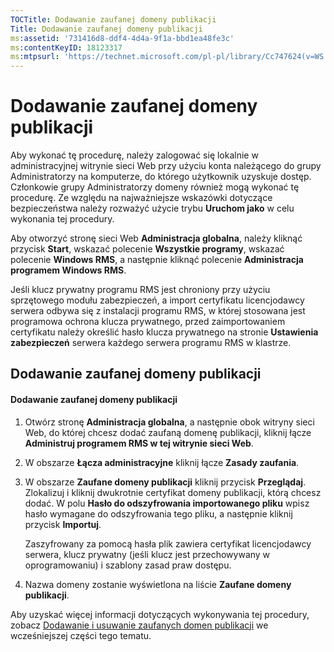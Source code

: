 ```yaml
---
TOCTitle: Dodawanie zaufanej domeny publikacji
Title: Dodawanie zaufanej domeny publikacji
ms:assetid: '731416d8-ddf4-4d4a-9f1a-bbd1ea48fe3c'
ms:contentKeyID: 18123317
ms:mtpsurl: 'https://technet.microsoft.com/pl-pl/library/Cc747624(v=WS.10)'
---
```


Dodawanie zaufanej domeny publikacji
====================================

Aby wykonać tę procedurę, należy zalogować się lokalnie w administracyjnej witrynie sieci Web przy użyciu konta należącego do grupy Administratorzy na komputerze, do którego użytkownik uzyskuje dostęp. Członkowie grupy Administratorzy domeny również mogą wykonać tę procedurę. Ze względu na najważniejsze wskazówki dotyczące bezpieczeństwa należy rozważyć użycie trybu **Uruchom jako** w celu wykonania tej procedury.

Aby otworzyć stronę sieci Web **Administracja globalna**, należy kliknąć przycisk **Start**, wskazać polecenie **Wszystkie programy**, wskazać polecenie **Windows RMS**, a następnie kliknąć polecenie **Administracja programem Windows RMS**.

Jeśli klucz prywatny programu RMS jest chroniony przy użyciu sprzętowego modułu zabezpieczeń, a import certyfikatu licencjodawcy serwera odbywa się z instalacji programu RMS, w której stosowana jest programowa ochrona klucza prywatnego, przed zaimportowaniem certyfikatu należy określić hasło klucza prywatnego na stronie **Ustawienia zabezpieczeń** serwera każdego serwera programu RMS w klastrze.

Dodawanie zaufanej domeny publikacji
------------------------------------

#### Dodawanie zaufanej domeny publikacji

1.  Otwórz stronę **Administracja globalna**, a następnie obok witryny sieci Web, do której chcesz dodać zaufaną domenę publikacji, kliknij łącze **Administruj programem RMS w tej witrynie sieci Web**.

2.  W obszarze **Łącza administracyjne** kliknij łącze **Zasady zaufania**.

3.  W obszarze **Zaufane domeny publikacji** kliknij przycisk **Przeglądaj**. Zlokalizuj i kliknij dwukrotnie certyfikat domeny publikacji, którą chcesz dodać. W polu **Hasło do odszyfrowania importowanego pliku** wpisz hasło wymagane do odszyfrowania tego pliku, a następnie kliknij przycisk **Importuj**.

    Zaszyfrowany za pomocą hasła plik zawiera certyfikat licencjodawcy serwera, klucz prywatny (jeśli klucz jest przechowywany w oprogramowaniu) i szablony zasad praw dostępu.

4.  Nazwa domeny zostanie wyświetlona na liście **Zaufane domeny publikacji**.

Aby uzyskać więcej informacji dotyczących wykonywania tej procedury, zobacz [Dodawanie i usuwanie zaufanych domen publikacji](https://technet.microsoft.com/d87b502d-5497-4ccd-badf-f6807d587cee) we wcześniejszej części tego tematu.
